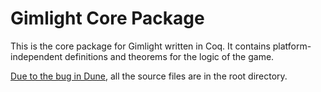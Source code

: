 # Gimlight Core Package

This is the core package for Gimlight written in Coq. It contains platform-independent definitions and theorems for the logic of the game.

[Due to the bug in Dune](https://github.com/ocaml/dune/issue/10679), all the source files are in the root directory.
